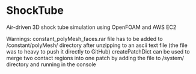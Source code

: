 # ShockTube
Air-driven 3D shock tube simulation using OpenFOAM and AWS EC2

Warnings:
constant_polyMesh_faces.rar file has to be added to /constant/polyMesh/ directory after unzipping to an ascii text file (the file was to heavy to push it directly to GitHub)
createPatchDict can be used to merge two contact regions into one patch by adding the file to /system/ directory and running in the console
